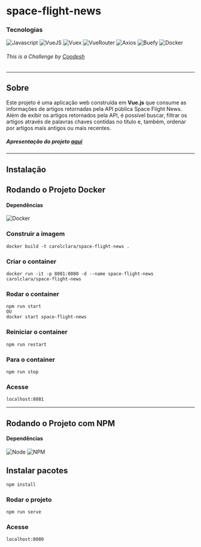 # space-flight-news

### Tecnologias
![Javascript](https://img.shields.io/badge/JavaScript-yellow)
![VueJS](https://img.shields.io/badge/Vue.js-green)
![Vuex](https://img.shields.io/badge/Vuex-darkgreen)
![VueRouter](https://img.shields.io/badge/VueRouter-brightgreen)
![Axios](https://img.shields.io/badge/Axios-blue)
![Buefy](https://img.shields.io/badge/Buefy-blueviolet)
![Docker](https://img.shields.io/badge/Docker-blue)

###### This is a Challenge by [Coodesh](https://coodesh.com/)

---

## Sobre

Este projeto é uma aplicação web construída em **Vue.js** que consume as informações de artigos retornadas 
pela API pública Space Flight News. Além de exibir os artigos retornados pela API, é possível buscar, filtrar 
os artigos através de palavras chaves contidas no título e, também, ordenar por artigos mais antigos ou 
mais recentes.

##### Apresentação do projeto [aqui](https://www.loom.com/share/f40b09e4314f4a6ab5b3486a117f76dd?sharedAppSource=personal_library)

---

## Instalação
## Rodando o Projeto Docker

#### Dependências
![Docker](https://img.shields.io/badge/Docker--blue)

### Construir a imagem
```
docker build -t carolclara/space-flight-news .
```

### Criar o container
```
docker run -it -p 8081:8080 -d --name space-flight-news carolclara/space-flight-news
```

### Rodar o container
```
npm run start 
OU 
docker start space-flight-news
```

### Reiniciar o container
```
npm run restart
```

### Para o container
```
npm run stop
```

### Acesse
```
localhost:8081
```


---

## Rodando o Projeto com NPM

#### Dependências

![Node](https://img.shields.io/badge/Node.js-16.13.0-success)
![NPM](https://img.shields.io/badge/NPM-8.1.0-red)

## Instalar pacotes
```
npm install
```

### Rodar o projeto
```
npm run serve
```

### Acesse
```
localhost:8080
```
